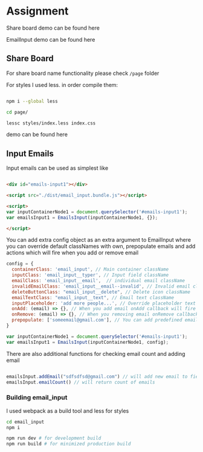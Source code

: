 # Assignment

Share board demo can be found here

EmailInput demo can be found here


## Share Board 

For share board name functionality please check `/page` folder

For styles I used less. in order compile them:

```bash

npm i --global less

cd page/

lessc styles/index.less index.css

```

demo can be found here



## Input Emails

Input emails can be used as simplest like

```html

<div id="emails-input1"></div>

<script src="./dist/email_input.bundle.js"></script>

<script>
var inputContainerNode1 = document.querySelector('#emails-input1');
var emailsInput1 = EmailsInput(inputContainerNode1, {}); 

</script>

```

You can add extra config object as an extra argument to EmailInput
where you can override default classNames with own, prepopulate emails
and add actions which will fire when you add or remove email


``` javascript
config = {
  containerClass: 'email_input', // Main container className
  inputClass: 'email_input__typer', // Input field className
  emailClass: 'email_input__email',  // individual email className
  invalidEmailClass: 'email_input__email--invalid', // Invalid email className
  deleteButtonClass: "email_input__delete", // Delete icon className
  emailTextClass: "email_input__text", // Email text className
  inputPlaceholder: 'add more people...', // Override placeholder text
  onAdd: (email) => {}, // When you add email onAdd callback will fire
  onRemove: (email) => {}, // When you removing email onRemove callback will fire
  prepopulate: ['someemail@gmail.com'], // You can add predefined emails
}

var inputContainerNode1 = document.querySelector('#emails-input1');
var emailsInput1 = EmailsInput(inputContainerNode1, config); 

```

There are also additional functions for checking email count
and adding email

```javascript

emailsInput.addEmail("sdfsdfsd@gmail.com") // will add new email to field
emailsInput.emailCount() // will return count of emails

```

### Building email_input

I used webpack as a build tool and less for styles

```bash
cd email_input
npm i

npm run dev # for development build
npm run build # for minimized production build

```


